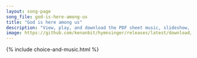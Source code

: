 ```yaml
---
layout: song-page
song_file: god-is-here-among-us
title: "God is here among us"
description: "View, play, and download the PDF sheet music, slideshow, and audio. Lyrics: God is here among us: come with adoration, fervent praise and expectation. God is here within us: known beyond believing, soul in silent awe receiving... english christian 4part chords"
image: https://github.com/kenanbit/hymnsinger/releases/latest/download/god-is-here-among-us-trad.png
---
```


{% include choice-and-music.html %}